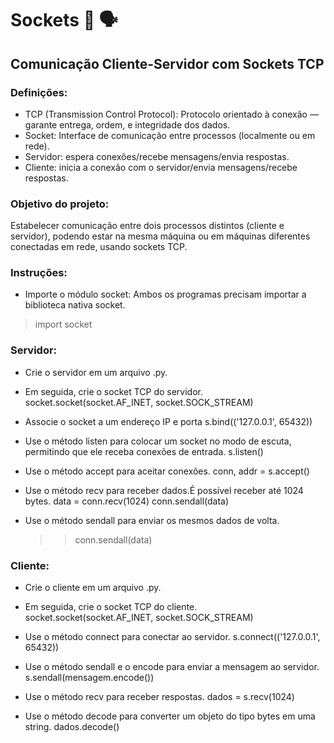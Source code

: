 # Sockets 🤖 🗣️ 
## Comunicação Cliente-Servidor com Sockets TCP

### Definições:
* TCP (Transmission Control Protocol): Protocolo orientado à conexão — garante entrega, ordem, e integridade dos dados.
* Socket: Interface de comunicação entre processos (localmente ou em rede).
* Servidor: espera conexões/recebe mensagens/envia respostas.
* Cliente: inicia a conexão com o servidor/envia mensagens/recebe respostas.

### Objetivo do projeto:
Estabelecer comunicação entre dois processos distintos (cliente e servidor), podendo estar na mesma máquina ou em máquinas diferentes conectadas em rede, usando sockets TCP.

### Instruções:
* Importe o módulo socket: Ambos os programas precisam importar a biblioteca nativa socket.
> import socket

### Servidor:

* Crie o servidor em um arquivo .py.

* Em seguida, crie o socket TCP do servidor.
	socket.socket(socket.AF_INET, socket.SOCK_STREAM)

* Associe o socket a um endereço IP e porta
	s.bind(('127.0.0.1', 65432))

* Use o método listen para colocar um socket no modo de escuta, permitindo que ele receba conexões de entrada.
	s.listen()

* Use o método accept para aceitar conexões.
	 conn, addr = s.accept()

* Use o método recv para receber dados.É possível receber até 1024 bytes.
	data = conn.recv(1024)
	conn.sendall(data)

* Use o método sendall para enviar os mesmos dados de volta.
	>>conn.sendall(data)

### Cliente:

* Crie o cliente em um arquivo .py.

* Em seguida, crie o socket TCP do cliente.
	socket.socket(socket.AF_INET, socket.SOCK_STREAM)

* Use o método connect para conectar ao servidor.
 	s.connect(('127.0.0.1', 65432))

* Use o método sendall e o encode para enviar a mensagem ao servidor.
	s.sendall(mensagem.encode())

* Use o método recv para receber respostas.
	dados = s.recv(1024)

* Use o método decode para converter um objeto do tipo bytes em uma string.
	dados.decode()
